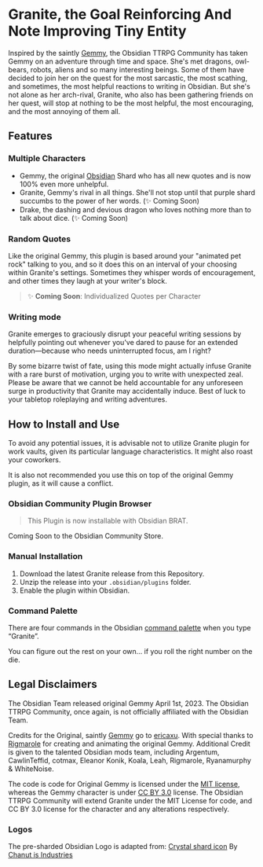 # Granite, the Goal Reinforcing And Note Improving Tiny Entity

Inspired by the saintly [Gemmy](https://github.com/ericaxu/gemmy), the Obsidian TTRPG Community has taken Gemmy on an adventure through time and space. She's met dragons, owl-bears, robots, aliens and so many interesting beings. Some of them have decided to join her on the quest for the most sarcastic, the most scathing, and sometimes, the most helpful reactions to writing in Obsidian. But she's not alone as her arch-rival, Granite, who also has been gathering friends on her quest, will stop at nothing to be the most helpful, the most encouraging, and the most annoying of them all.

## Features

### Multiple Characters
- Gemmy, the original [Obsidian](https://www.obsidian.md/) Shard who has all new quotes and is now 100% even more unhelpful.
- Granite, Gemmy's rival in all things. She'll not stop until that purple shard succumbs to the power of her words. (:sparkles: Coming Soon)
- Drake, the dashing and devious dragon who loves nothing more than to talk about dice. (:sparkles: Coming Soon)

### Random Quotes

Like the original Gemmy, this plugin is based around your "animated pet rock" talking to you, and so it does this on an interval of your choosing within Granite's settings. Sometimes they whisper words of encouragement, and other times they laugh at your writer's block.

> :sparkles: **Coming Soon**: Individualized Quotes per Character

### Writing mode

Granite emerges to graciously disrupt your peaceful writing sessions by helpfully pointing out whenever you've dared to pause for an extended duration—because who needs uninterrupted focus, am I right?

By some bizarre twist of fate, using this mode might actually infuse Granite with a rare burst of motivation, urging you to write with unexpected zeal. Please be aware that we cannot be held accountable for any unforeseen surge in productivity that Granite may accidentally induce. Best of luck to your tabletop roleplaying and writing adventures.

## How to Install and Use

To avoid any potential issues, it is advisable not to utilize Granite plugin for work vaults, given its particular language characteristics. It might also roast your coworkers.

It is also not recommended you use this on top of the original Gemmy plugin, as it will cause a conflict.

### Obsidian Community Plugin Browser

> This Plugin is now installable with Obsidian BRAT.

Coming Soon to the Obsidian Community Store.

### Manual Installation

1. Download the latest Granite release from this Repository.
2. Unzip the release into your `.obsidian/plugins` folder.
3. Enable the plugin within Obsidian.

### Command Palette

There are four commands in the Obsidian [command palette](https://help.obsidian.md/Plugins/Command+palette) when you type “Granite”.

You can figure out the rest on your own… if you roll the right number on the die.

## Legal Disclaimers

The Obsidian Team released original Gemmy April 1st, 2023. The Obsidian TTRPG Community, once again, is not officially affiliated with the Obsidian Team.

Credits for the Original, saintly [Gemmy](https://github.com/ericaxu/gemmy) go to [ericaxu](https://github.com/ericaxu). With special thanks to [Rigmarole](https://rigmarolestudio.com/) for creating and animating the original Gemmy. Additional Credit is given to the talented Obsidian mods team, including Argentum, CawlinTeffid, cotmax, Eleanor Konik, Koala, Leah, Rigmarole, Ryanamurphy & WhiteNoise.

The code is code for Original Gemmy is licensed under the [MIT license](https://mit-license.org), whereas the Gemmy character is under [CC BY 3.0](https://creativecommons.org/licenses/by/3.0/) license. The Obsidian TTRPG Community will extend Granite under the MIT License for code, and CC BY 3.0 license for the character and any alterations respectively.

### Logos

The pre-sharded Obsidian Logo is adapted from:
[Crystal shard icon](https://icon-icons.com/icon/Crystal-Shard/88819) By [Chanut is Industries](https://icon-icons.com/users/W52nHhY3W1VlvwyJTwS4d/icon-sets/)
